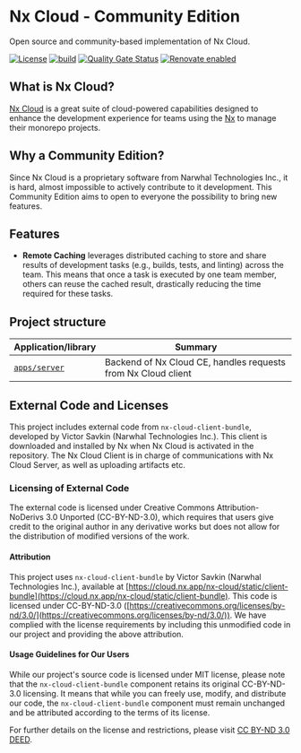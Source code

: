 # Nx Cloud - Community Edition

Open source and community-based implementation of Nx Cloud.

[![License](https://img.shields.io/github/license/clementguillot/nx-cloud-ce)]()
[![build](https://github.com/clementguillot/nx-cloud-ce/actions/workflows/ci.yaml/badge.svg)](https://github.com/clementguillot/nx-cloud-ce/actions/workflows/ci.yaml)
[![Quality Gate Status](https://sonarcloud.io/api/project_badges/measure?project=clementguillot_nx-cloud-ce&metric=alert_status)](https://sonarcloud.io/summary/new_code?id=clementguillot_nx-cloud-ce)
[![Renovate enabled](https://img.shields.io/badge/renovate-enabled-brightgreen.svg)](https://renovatebot.com/)

## What is Nx Cloud?

[Nx Cloud](https://nx.app) is a great suite of cloud-powered capabilities designed to enhance the development experience for teams using the [Nx](https://github.com/nrwl/nx) to manage their monorepo projects.

## Why a Community Edition?

Since Nx Cloud is a proprietary software from Narwhal Technologies Inc., it is hard, almost impossible to actively contribute to it development. This Community Edition aims to open to everyone the possibility to bring new features.

## Features

- **Remote Caching** leverages distributed caching to store and share results of development tasks (e.g., builds, tests, and linting) across the team. This means that once a task is executed by one team member, others can reuse the cached result, drastically reducing the time required for these tasks.

## Project structure

| Application/library          | Summary                                                       |
|------------------------------|---------------------------------------------------------------|
| [`apps/server`](apps/server) | Backend of Nx Cloud CE, handles requests from Nx Cloud client |

## External Code and Licenses

This project includes external code from `nx-cloud-client-bundle`, developed by Victor Savkin (Narwhal Technologies Inc.). This client is downloaded and installed by Nx when Nx Cloud is activated in the repository. The Nx Cloud Client is in charge of communications with Nx Cloud Server, as well as uploading artifacts etc.

### Licensing of External Code

The external code is licensed under Creative Commons Attribution-NoDerivs 3.0 Unported (CC-BY-ND-3.0), which requires that users give credit to the original author in any derivative works but does not allow for the distribution of modified versions of the work.

#### Attribution

This project uses `nx-cloud-client-bundle` by Victor Savkin (Narwhal Technologies Inc.), available at [https://cloud.nx.app/nx-cloud/static/client-bundle](https://cloud.nx.app/nx-cloud/static/client-bundle). This code is licensed under CC-BY-ND-3.0 ([https://creativecommons.org/licenses/by-nd/3.0/](https://creativecommons.org/licenses/by-nd/3.0/)). We have complied with the license requirements by including this unmodified code in our project and providing the above attribution.

#### Usage Guidelines for Our Users

While our project's source code is licensed under MIT license, please note that the `nx-cloud-client-bundle` component retains its original CC-BY-ND-3.0 licensing. It means that while you can freely use, modify, and distribute our code, the `nx-cloud-client-bundle` component must remain unchanged and be attributed according to the terms of its license.

For further details on the license and restrictions, please visit [CC BY-ND 3.0 DEED](https://creativecommons.org/licenses/by-nd/3.0/).
